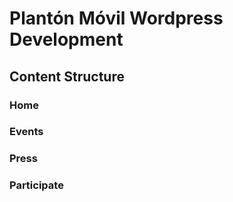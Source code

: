 # Plantón Móvil Wordpress Development


## Content Structure

### Home

### Events

### Press

### Participate
